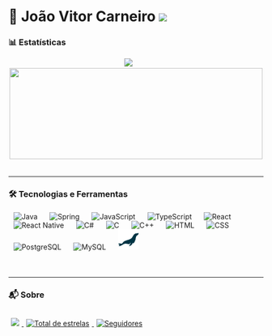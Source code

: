 # 🦇 João Vitor Carneiro <img src="https://raw.githubusercontent.com/iampavangandhi/iampavangandhi/master/gifs/Hi.gif" width="30px">

### 📊 Estatísticas

<div align="center">
  <img 
      height="180em" 
      src="https://github-readme-stats.vercel.app/api?username=joaovsc0de&show_icons=true&theme=tokyonight&include_all_commits=true&locale=pt-br" 
      style="margin-right: 30px;"
  />
  <img 
      height="180em"
      width="500em"
      src="https://github-readme-stats.vercel.app/api/top-langs/?username=joaovsc0de&theme=tokyonight&layout=compact&custom_title=Tecnologias&langs_count=9" 
  />
</div>

<br>

---

### 🛠️ Tecnologias e Ferramentas

<div align="left" style="margin: 20px 0;">
  <img 
      alt="Java" 
      title="Java"
      width="40px" 
      style="margin: 0 10px;" 
      src="https://cdn.jsdelivr.net/gh/devicons/devicon@latest/icons/java/java-original.svg" 
  />
  <img 
      alt="Spring" 
      title="Spring Boot"
      width="40px" 
      style="margin: 0 10px;" 
      src="https://cdn.jsdelivr.net/gh/devicons/devicon@latest/icons/spring/spring-original.svg" 
  />
  <img 
      alt="JavaScript" 
      title="JavaScript"
      width="40px" 
      style="margin: 0 10px;" 
      src="https://cdn.jsdelivr.net/gh/devicons/devicon@latest/icons/javascript/javascript-original.svg" 
  />
  <img 
      alt="TypeScript" 
      title="TypeScript"
      width="40px" 
      style="margin: 0 10px;" 
      src="https://cdn.jsdelivr.net/gh/devicons/devicon@latest/icons/typescript/typescript-original.svg" 
  />
  <img 
      alt="React" 
      title="React"
      width="40px" 
      style="margin: 0 10px;" 
      src="https://cdn.jsdelivr.net/gh/devicons/devicon@latest/icons/react/react-original.svg" 
  />
  <img 
      alt="React Native" 
      title="React Native"
      width="40px" 
      style="margin: 0 10px;" 
      src="https://cdn.jsdelivr.net/gh/devicons/devicon@latest/icons/react/react-original.svg" 
  />
  <img 
      alt="C#" 
      title="C#"
      width="40px" 
      style="margin: 0 10px;" 
      src="https://cdn.jsdelivr.net/gh/devicons/devicon@latest/icons/csharp/csharp-original.svg" 
  />
  <img 
      alt="C" 
      title="C"
      width="40px" 
      style="margin: 0 10px;" 
      src="https://cdn.jsdelivr.net/gh/devicons/devicon@latest/icons/c/c-original.svg" 
  />
  <img 
      alt="C++" 
      title="C++"
      width="40px" 
      style="margin: 0 10px;" 
      src="https://cdn.jsdelivr.net/gh/devicons/devicon@latest/icons/cplusplus/cplusplus-original.svg" 
  />
  <img 
      alt="HTML" 
      title="HTML5"
      width="40px" 
      style="margin: 0 10px;" 
      src="https://cdn.jsdelivr.net/gh/devicons/devicon@latest/icons/html5/html5-original.svg" 
  />
  <img 
      alt="CSS" 
      title="CSS3"
      width="40px" 
      style="margin: 0 10px;" 
      src="https://cdn.jsdelivr.net/gh/devicons/devicon@latest/icons/css3/css3-original.svg" 
  />
  <img 
      alt="PostgreSQL" 
      title="PostgreSQL"
      width="40px" 
      style="margin: 0 10px;" 
      src="https://cdn.jsdelivr.net/gh/devicons/devicon@latest/icons/postgresql/postgresql-original.svg" 
  />
  <img 
      alt="MySQL" 
      title="MySQL"
      width="40px" 
      style="margin: 0 10px;" 
      src="https://cdn.jsdelivr.net/gh/devicons/devicon@latest/icons/mysql/mysql-original.svg" 
  />
  <img 
      alt="MariaDB" 
      title="MariaDB"
      width="40px" 
      style="margin: 0 10px;" 
      src="https://raw.githubusercontent.com/devicons/devicon/master/icons/mariadb/mariadb-original.svg" 
  />
</div>

<br>

---

### 📬 Sobre

<div align="left" style="margin-top: 30px;">
  <a href="https://www.linkedin.com/in/joão-vitor-carneiro-048172305/" target="_blank">
    <img 
        src="https://img.shields.io/badge/LinkedIn-0077B5?style=for-the-badge&logo=linkedin&logoColor=white" 
        style="margin: 0 5px;"
    />
  </a>
  <a href="https://github.com/joaovsc0de?tab=repositories&sort=stargazers">
    <img 
        alt="Total de estrelas" 
        src="https://custom-icon-badges.demolab.com/github/stars/joaovsc0de?color=55960c&style=for-the-badge&labelColor=488207&logo=star&label=estrelas"
        style="margin: 0 5px;"
    />
  </a>
  <a href="https://github.com/joaovsc0de?tab=followers">
    <img 
        alt="Seguidores" 
        src="https://custom-icon-badges.demolab.com/github/followers/joaovsc0de?color=236ad3&labelColor=1155ba&style=for-the-badge&logo=github&label=Seguidores&logoColor=white"
        style="margin: 0 5px;"
    />
  </a>
</div>
